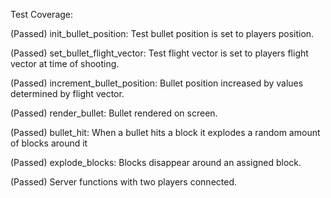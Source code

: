 Test Coverage:

(Passed) init_bullet_position: Test bullet position is set to players position.

(Passed) set_bullet_flight_vector: Test flight vector is set to players flight vector at time of shooting. 

(Passed) increment_bullet_position: Bullet position increased by values determined by flight vector.

(Passed) render_bullet: Bullet rendered on screen. 

(Passed) bullet_hit: When a bullet hits a block it explodes a random amount of blocks around it 

(Passed) explode_blocks: Blocks disappear around an assigned block.

(Passed) Server functions with two players connected.

